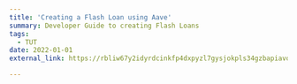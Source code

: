 ```yaml
---
title: 'Creating a Flash Loan using Aave'
summary: Developer Guide to creating Flash Loans 
tags:
  - TUT
date: 2022-01-01
external_link: https://rbliw67y2idyrdcinkfp4dxpyzl7gysjokpls34gzbapiavo7cga.arweave.net/iFaLe_jSB4iMSGqK_g7vxlfzYklynrlvhshA9AKu-Iw

---
```

